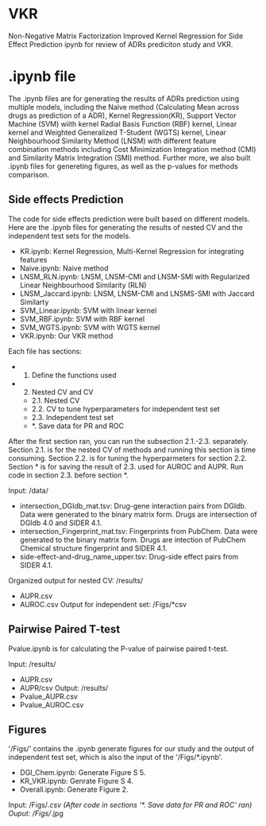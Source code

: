 # VKR
Non-Negative Matrix Factorization Improved Kernel Regression for Side Effect Prediction
ipynb for review of ADRs prediciton study and VKR.


# .ipynb file
The .ipynb files are for generating the results of ADRs prediction using multiple models, including the Naive method (Calculating Mean across drugs as prediction of a ADR), Kernel Regression(KR), Support Vector Machine (SVM) wiith kernel Radial Basis Function (RBF) kernel, Linear kernel and Weighted Generalized T-Student (WGTS) kernel, Linear Neighbourhood Similarity Method (LNSM) with different feature combination methods including Cost Minimization Integration method (CMI) and Similarity Matrix Integration (SMI) method. Further more, we also built .ipynb files for genereting figures, as well as the p-values for methods comparison.


## Side effects Prediction

The code for side effects prediction were built based on different models. Here are the .ipynb files for generating the results of nested CV and the independent test sets 
for the models. 
- KR.ipynb: Kernel Regression, Multi-Kernel Regression for integrating features
- Naive.ipynb: Naive method
- LNSM_RLN.ipynb: LNSM, LNSM-CMI and LNSM-SMI with Regularized Linear Neighbourhood Similarity (RLN)
- LNSM_Jaccard.ipynb: LNSM, LNSM-CMI and LNSMS-SMI with Jaccard Similarty
- SVM_Linear.ipynb: SVM with linear kernel
- SVM_RBF.ipynb: SVM with RBF kernel
- SVM_WGTS.ipynb: SVM with WGTS kernel
- VKR.ipynb: Our VKR method

Each file has sections: 

* 1. Define the functions used
* 2. Nested CV and CV
    * 2.1. Nested CV
    * 2.2. CV to tune hyperparameters for independent test set
    * 2.3. Independent test set
    * \*. Save data for PR and ROC

After the first section ran, you can run the subsection 2.1.-2.3. separately. Section 2.1. is for the nested CV of methods and running this section is time consuming. Section 2.2. is for tuning the hyperparmeters for section 2.2. Section \* is for saving the result of 2.3. used for AUROC and AUPR. Run code in section 2.3. before section \*. 

Input: /data/
- intersection_DGIdb_mat.tsv: Drug-gene interaction pairs from DGIdb. Data were generated to the binary matrix form. Drugs are intersection of DGIdb 4.0 and SIDER 4.1.
- intersection_Fingerprint_mat.tsv: Fingerprints from PubChem. Data were generated to the binary matrix form. Drugs are intection of PubChem Chemical structure fingerprint and SIDER 4.1.
- side-effect-and-drug_name_upper.tsv: Drug-side effect pairs from SIDER 4.1.

Organized output for nested CV: /results/
- AUPR.csv
- AUROC.csv
Output for independent set: /Figs/\*csv

## Pairwise Paired T-test

Pvalue.ipynb is for calculating the P-value of pairwise paired t-test. 

Input: /results/
- AUPR.csv
- AUPR/csv
Output: /results/
- Pvalue_AUPR.csv
- Pvalue_AUROC.csv



## Figures

'/Figs/' contains the .ipynb generate figures for our study and the output of independent test set, which is also the input of the '/Figs/\*.ipynb'.

- DGI_Chem.ipynb: Generate Figure S 5.
- KR_VKR.ipynb: Genrate Figure S 4.
- Overall.ipynb: Generate Figure 2.

Input: /Figs/*.csv (After code in sections '\*. Save data for PR and ROC' ran)
Ouput: /Figs/*.jpg
